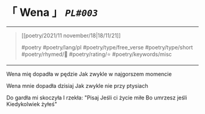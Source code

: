 # &#12300; Wena &#12301; *`PL#003`*

---

>  [[poetry/2021/11 november/18|18/11/21]]
> 
> #poetry 
> #poetry/lang/pl 
> #poetry/type/free_verse #poetry/type/short 
> #poetry/rhymed/🔴
> #poetry/rating/⭐ 
> #poetry/keywords/misc 

---

Wena mię dopadła w pędzie
   Jak zwykle w najgorszem momencie

Wena mnie dopadła dzisiaj
   Jak zwykle nie przy ptysiach

Do gardła mi skoczyła
I rzekła: "Pisaj
   Jeśli ci życie miłe
   Bo umrzesz jeśli
   Kiedykolwiek żyłeś"